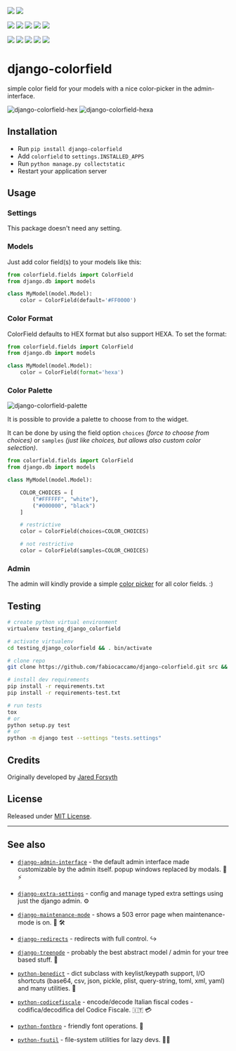 [![](https://img.shields.io/pypi/pyversions/django-colorfield.svg?color=3776AB&logo=python&logoColor=white)](https://www.python.org/)
[![](https://img.shields.io/pypi/djversions/django-colorfield?color=0C4B33&logo=django&logoColor=white&label=django)](https://www.djangoproject.com/)

[![](https://img.shields.io/pypi/v/django-colorfield.svg?color=blue&logo=pypi&logoColor=white)](https://pypi.org/project/django-colorfield/)
[![](https://pepy.tech/badge/django-colorfield)](https://pepy.tech/project/django-colorfield)
[![](https://img.shields.io/github/stars/fabiocaccamo/django-colorfield?logo=github)](https://github.com/fabiocaccamo/django-colorfield/)
[![](https://badges.pufler.dev/visits/fabiocaccamo/django-colorfield?label=visitors&color=blue)](https://badges.pufler.dev)
[![](https://img.shields.io/pypi/l/django-colorfield.svg?color=blue)](https://github.com/fabiocaccamo/django-colorfield/blob/master/LICENSE.txt)

[![](https://img.shields.io/github/workflow/status/fabiocaccamo/django-colorfield/Python%20package?label=build&logo=github)](https://github.com/fabiocaccamo/django-colorfield)
[![](https://img.shields.io/codecov/c/gh/fabiocaccamo/django-colorfield?logo=codecov)](https://codecov.io/gh/fabiocaccamo/django-colorfield)
[![](https://img.shields.io/codacy/grade/194566618f424a819ce43450ea0af081?logo=codacy)](https://www.codacy.com/app/fabiocaccamo/django-colorfield)
[![](https://img.shields.io/codeclimate/maintainability/fabiocaccamo/django-colorfield?logo=code-climate)](https://codeclimate.com/github/fabiocaccamo/django-colorfield/)
[![](https://requires.io/github/fabiocaccamo/django-colorfield/requirements.svg?branch=master)](https://requires.io/github/fabiocaccamo/django-colorfield/requirements/?branch=master)

# django-colorfield
simple color field for your models with a nice color-picker in the admin-interface.

![django-colorfield-hex](https://user-images.githubusercontent.com/7900305/104512324-51ed0f80-55ee-11eb-9144-de03d922c2ce.png)
![django-colorfield-hexa](https://user-images.githubusercontent.com/7900305/104512063-ec991e80-55ed-11eb-95b6-9174ac3f4f38.png)

## Installation
-   Run `pip install django-colorfield`
-   Add `colorfield` to `settings.INSTALLED_APPS`
-   Run `python manage.py collectstatic`
-   Restart your application server

## Usage

### Settings
This package doesn't need any setting.

### Models
Just add color field(s) to your models like this:

```python
from colorfield.fields import ColorField
from django.db import models

class MyModel(model.Model):
    color = ColorField(default='#FF0000')
```

### Color Format
ColorField defaults to HEX format but also support HEXA. To set the format:

```python
from colorfield.fields import ColorField
from django.db import models

class MyModel(model.Model):
    color = ColorField(format='hexa')
```

### Color Palette

![django-colorfield-palette](https://user-images.githubusercontent.com/7900305/104512178-194d3600-55ee-11eb-8cba-91cca156da06.png)

It is possible to provide a palette to choose from to the widget.

It can be done by using the field option `choices` *(force to choose from choices)* or `samples` *(just like choices, but allows also custom color selection)*.

```python
from colorfield.fields import ColorField
from django.db import models

class MyModel(model.Model):

    COLOR_CHOICES = [
        ("#FFFFFF", "white"),
        ("#000000", "black")
    ]

    # restrictive
    color = ColorField(choices=COLOR_CHOICES)

    # not restrictive
    color = ColorField(samples=COLOR_CHOICES)
```

### Admin
The admin will kindly provide a simple [color picker](http://jscolor.com/) for all color fields. :)

## Testing
```bash
# create python virtual environment
virtualenv testing_django_colorfield

# activate virtualenv
cd testing_django_colorfield && . bin/activate

# clone repo
git clone https://github.com/fabiocaccamo/django-colorfield.git src && cd src

# install dev requirements
pip install -r requirements.txt
pip install -r requirements-test.txt

# run tests
tox
# or
python setup.py test
# or
python -m django test --settings "tests.settings"
```

## Credits
Originally developed by [Jared Forsyth](https://github.com/jaredly)

## License
Released under [MIT License](LICENSE.txt).

---

## See also

- [`django-admin-interface`](https://github.com/fabiocaccamo/django-admin-interface) - the default admin interface made customizable by the admin itself. popup windows replaced by modals. 🧙 ⚡

- [`django-extra-settings`](https://github.com/fabiocaccamo/django-extra-settings) - config and manage typed extra settings using just the django admin. ⚙️

- [`django-maintenance-mode`](https://github.com/fabiocaccamo/django-maintenance-mode) - shows a 503 error page when maintenance-mode is on. 🚧 🛠️

- [`django-redirects`](https://github.com/fabiocaccamo/django-redirects) - redirects with full control. ↪️

- [`django-treenode`](https://github.com/fabiocaccamo/django-treenode) - probably the best abstract model / admin for your tree based stuff. 🌳

- [`python-benedict`](https://github.com/fabiocaccamo/python-benedict) - dict subclass with keylist/keypath support, I/O shortcuts (base64, csv, json, pickle, plist, query-string, toml, xml, yaml) and many utilities. 📘

- [`python-codicefiscale`](https://github.com/fabiocaccamo/python-codicefiscale) - encode/decode Italian fiscal codes - codifica/decodifica del Codice Fiscale. 🇮🇹 💳

- [`python-fontbro`](https://github.com/fabiocaccamo/python-fontbro) - friendly font operations. 🧢

- [`python-fsutil`](https://github.com/fabiocaccamo/python-fsutil) - file-system utilities for lazy devs. 🧟‍♂️
